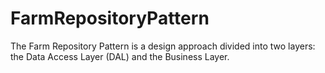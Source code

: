 # FarmRepositoryPattern
The Farm Repository Pattern is a design approach divided into two layers: the Data Access Layer (DAL) and the Business Layer.
